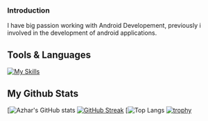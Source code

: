 ### Introduction
I have big passion working with Android Developement, previously i involved in the development of android applications.

## Tools & Languages
[![My Skills](https://skillicons.dev/icons?i=androidstudio,visualstudio,tailwind,postman,laravel,flutter,dart,kotlin,java,php,js,html,css&theme=light)](https://skillicons.dev)

## My Github Stats
[![Azhar's GitHub stats](https://github-readme-stats.vercel.app/api?username=aldnazr&show_icons=true&theme=transparent)
[![GitHub Streak](https://github-readme-streak-stats.herokuapp.com?user=aldnazr&theme=transparent)](https://git.io/streak-stats)
[![Top Langs](https://github-readme-stats.vercel.app/api/top-langs/?username=aldnazr&layout=compact)
[![trophy](https://github-profile-trophy.vercel.app/?username=aldnazr)](https://github.com/ryo-ma/github-profile-trophy)
